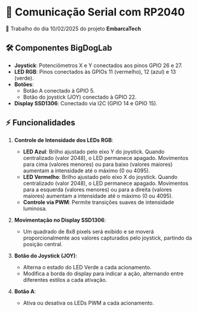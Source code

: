# 🚀 Comunicação Serial com RP2040

📅 Trabalho do dia 10/02/2025 do projeto **EmbarcaTech**

## 🛠️ Componentes BigDogLab

- **Joystick**: Potenciômetros X e Y conectados aos pinos GPIO 26 e 27.
- **LED RGB**: Pinos conectados às GPIOs 11 (vermelho), 12 (azul) e 13 (verde).
- **Botões**:
  - Botão A conectado à GPIO 5.
  - Botão do joystick (JOY) conectado à GPIO 22.
- **Display SSD1306**: Conectado via I2C (GPIO 14 e GPIO 15).

## ⚡ Funcionalidades

1) **Controle de Intensidade dos LEDs RGB**:
   - **LED Azul**: Brilho ajustado pelo eixo Y do joystick. Quando centralizado (valor 2048), o LED permanece apagado. Movimentos para cima (valores menores) ou para baixo (valores maiores) aumentam a intensidade até o máximo (0 ou 4095).
   - **LED Vermelho**: Brilho ajustado pelo eixo X do joystick. Quando centralizado (valor 2048), o LED permanece apagado. Movimentos para a esquerda (valores menores) ou para a direita (valores maiores) aumentam a intensidade até o máximo (0 ou 4095).
   - **Controle via PWM**: Permite transições suaves de intensidade luminosa.

2) **Movimentação no Display SSD1306**:
   - Um quadrado de 8x8 pixels será exibido e se moverá proporcionalmente aos valores capturados pelo joystick, partindo da posição central.

3) **Botão do Joystick (JOY)**:
   - Alterna o estado do LED Verde a cada acionamento.
   - Modifica a borda do display para indicar a ação, alternando entre diferentes estilos a cada ativação.

4) **Botão A**:
   - Ativa ou desativa os LEDs PWM a cada acionamento.
